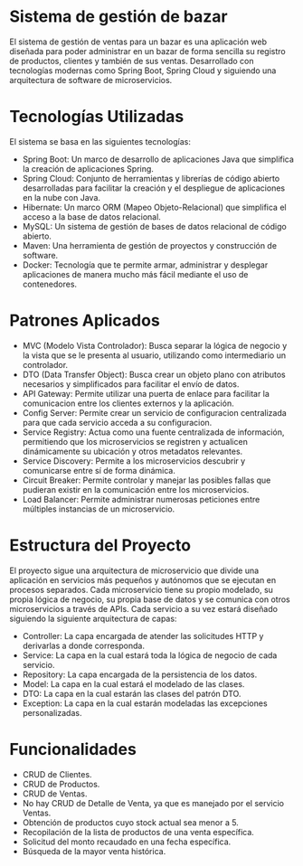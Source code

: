 # Sistema de gestión de bazar

El sistema de gestión de ventas para un bazar es una aplicación web diseñada para poder administrar en un bazar de forma sencilla su registro de productos, clientes y también de sus ventas. Desarrollado con tecnologías modernas como Spring Boot, Spring Cloud y siguiendo una arquitectura de software de microservicios.

# Tecnologías Utilizadas

El sistema se basa en las siguientes tecnologías:
- Spring Boot: Un marco de desarrollo de aplicaciones Java que simplifica la creación de aplicaciones Spring.
- Spring Cloud: Conjunto de herramientas y librerías de código abierto desarrolladas para facilitar la creación y el despliegue de aplicaciones en la nube con Java.
- Hibernate: Un marco ORM (Mapeo Objeto-Relacional) que simplifica el acceso a la base de datos relacional.
- MySQL: Un sistema de gestión de bases de datos relacional de código abierto.
- Maven: Una herramienta de gestión de proyectos y construcción de software.
- Docker: Tecnología que te permite armar, administrar y desplegar aplicaciones de manera mucho más fácil mediante el uso de contenedores.

# Patrones Aplicados

- MVC (Modelo Vista Controlador): Busca separar la lógica de negocio y la vista que se le presenta al usuario, utilizando como intermediario un controlador.
- DTO (Data Transfer Object): Busca crear un objeto plano con atributos necesarios y simplificados para facilitar el envío de datos.
- API Gateway: Permite utilizar una puerta de enlace para facilitar la comunicacion entre los clientes externos y la aplicación.
- Config Server: Permite crear un servicio de configuracion centralizada para que cada servicio acceda a su configuracion. 
- Service Registry: Actua como una fuente centralizada de información, permitiendo que los microservicios se registren y actualicen dinámicamente su ubicación y otros metadatos relevantes.
- Service Discovery: Permite a los microservicios descubrir y comunicarse entre sí de forma dinámica. 
- Circuit Breaker: Permite controlar y manejar las posibles fallas que pudieran existir en la comunicación entre los microservicios.
- Load Balancer: Permite administrar numerosas peticiones entre múltiples instancias de un microservicio.
  
# Estructura del Proyecto

El proyecto sigue una arquitectura de microservicio que divide una aplicación en servicios más pequeños y autónomos que se ejecutan en procesos separados. Cada microservicio tiene su propio modelado, su propia lógica de negocio, su propia base de datos y se comunica con otros microservicios a través de APIs. Cada servicio a su vez estará diseñado siguiendo la siguiente arquitectura de capas:
- Controller: La capa encargada de atender las solicitudes HTTP y derivarlas a donde corresponda.
- Service: La capa en la cual estará toda la lógica de negocio de cada servicio.
- Repository: La capa encargada de la persistencia de los datos.
- Model: La capa en la cual estará el modelado de las clases.
- DTO: La capa en la cual estarán las clases del patrón DTO.
- Exception: La capa en la cual estarán modeladas las excepciones personalizadas.

# Funcionalidades

- CRUD de Clientes.
- CRUD de Productos.
- CRUD de Ventas.
- No hay CRUD de Detalle de Venta, ya que es manejado por el servicio Ventas.
- Obtención de productos cuyo stock actual sea menor a 5.
- Recopilación de la lista de productos de una venta específica.
- Solicitud del monto recaudado en una fecha específica.
- Búsqueda de la mayor venta histórica.
